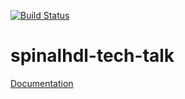 [![Build Status](https://jenkins-m2-hsv.adtran.com/job/adtran_github_organization/job/spinalhdl-tech-talk/job/master/badge/icon)](https://jenkins-m2-hsv.adtran.com/job/adtran_github_organization/job/spinalhdl-tech-talk/job/master/)

# spinalhdl-tech-talk

[Documentation](https://github.adtran.com/pages/ADTRAN/spinalhdl-tech-talk/)

